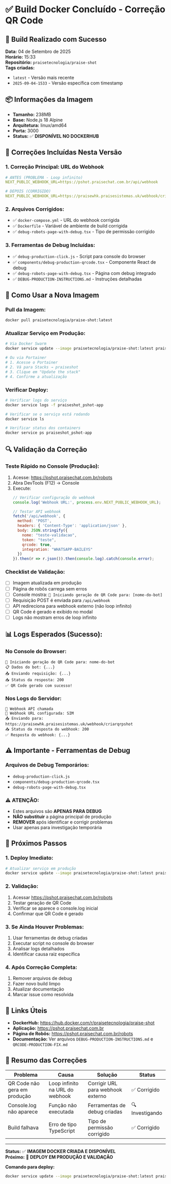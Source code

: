 # ✅ Build Docker Concluído - Correção QR Code

## 🎯 **Build Realizado com Sucesso**

**Data:** 04 de Setembro de 2025  
**Horário:** 15:33  
**Repositório:** `praisetecnologia/praise-shot`  
**Tags criadas:**
- `latest` - Versão mais recente
- `2025-09-04-1533` - Versão específica com timestamp

## 📦 **Informações da Imagem**

- **Tamanho:** 238MB
- **Base:** Node.js 18 Alpine
- **Arquitetura:** linux/amd64
- **Porta:** 3000
- **Status:** ✅ **DISPONÍVEL NO DOCKERHUB**

## 🔧 **Correções Incluídas Nesta Versão**

### **1. Correção Principal: URL do Webhook**
```yaml
# ANTES (PROBLEMA - Loop infinito)
NEXT_PUBLIC_WEBHOOK_URL=https://pshot.praisechat.com.br/api/webhook

# DEPOIS (CORRIGIDO)
NEXT_PUBLIC_WEBHOOK_URL=https://praisewhk.praisesistemas.uk/webhook/criarqrpshot
```

### **2. Arquivos Corrigidos:**
- ✅ `docker-compose.yml` - URL do webhook corrigida
- ✅ `Dockerfile` - Variável de ambiente de build corrigida
- ✅ `debug-robots-page-with-debug.tsx` - Tipo de permissão corrigido

### **3. Ferramentas de Debug Incluídas:**
- ✅ `debug-production-click.js` - Script para console do browser
- ✅ `components/debug-production-qrcode.tsx` - Componente React de debug
- ✅ `debug-robots-page-with-debug.tsx` - Página com debug integrado
- ✅ `DEBUG-PRODUCTION-INSTRUCTIONS.md` - Instruções detalhadas

## 🚀 **Como Usar a Nova Imagem**

### **Pull da Imagem:**
```bash
docker pull praisetecnologia/praise-shot:latest
```

### **Atualizar Serviço em Produção:**
```bash
# Via Docker Swarm
docker service update --image praisetecnologia/praise-shot:latest praiseshot_pshot-app

# Ou via Portainer
# 1. Acesse o Portainer
# 2. Vá para Stacks → praiseshot
# 3. Clique em "Update the stack"
# 4. Confirme a atualização
```

### **Verificar Deploy:**
```bash
# Verificar logs do serviço
docker service logs -f praiseshot_pshot-app

# Verificar se o serviço está rodando
docker service ls

# Verificar status dos containers
docker service ps praiseshot_pshot-app
```

## 🔍 **Validação da Correção**

### **Teste Rápido no Console (Produção):**
1. Acesse: https://pshot.praisechat.com.br/robots
2. Abra DevTools (F12) → Console
3. Execute:
   ```javascript
   // Verificar configuração do webhook
   console.log('Webhook URL:', process.env.NEXT_PUBLIC_WEBHOOK_URL);
   
   // Testar API webhook
   fetch('/api/webhook', {
     method: 'POST',
     headers: { 'Content-Type': 'application/json' },
     body: JSON.stringify({
       nome: "teste-validacao",
       token: "teste",
       qrcode: true,
       integration: "WHATSAPP-BAILEYS"
     })
   }).then(r => r.json()).then(console.log).catch(console.error);
   ```

### **Checklist de Validação:**
- [ ] Imagem atualizada em produção
- [ ] Página de robôs carrega sem erros
- [ ] Console mostra: `🚀 Iniciando geração de QR Code para: [nome-do-bot]`
- [ ] Requisição POST é enviada para `/api/webhook`
- [ ] API redireciona para webhook externo (não loop infinito)
- [ ] QR Code é gerado e exibido no modal
- [ ] Logs não mostram erros de loop infinito

## 📊 **Logs Esperados (Sucesso):**

### **No Console do Browser:**
```
🚀 Iniciando geração de QR Code para: nome-do-bot
📋 Dados do bot: {...}
📤 Enviando requisição: {...}
📥 Status da resposta: 200
✅ QR Code gerado com sucesso!
```

### **Nos Logs do Servidor:**
```
🚀 Webhook API chamada
🔗 Webhook URL configurada: SIM
📤 Enviando para: https://praisewhk.praisesistemas.uk/webhook/criarqrpshot
📥 Status da resposta do webhook: 200
✅ Resposta do webhook: {...}
```

## ⚠️ **Importante - Ferramentas de Debug**

### **Arquivos de Debug Temporários:**
- `debug-production-click.js`
- `components/debug-production-qrcode.tsx`
- `debug-robots-page-with-debug.tsx`

### **⚠️ ATENÇÃO:**
- Estes arquivos são **APENAS PARA DEBUG**
- **NÃO substituir** a página principal de produção
- **REMOVER** após identificar e corrigir problemas
- Usar apenas para investigação temporária

## 🎯 **Próximos Passos**

### **1. Deploy Imediato:**
```bash
# Atualizar serviço em produção
docker service update --image praisetecnologia/praise-shot:latest praiseshot_pshot-app
```

### **2. Validação:**
1. Acessar https://pshot.praisechat.com.br/robots
2. Testar geração de QR Code
3. Verificar se aparece o console.log inicial
4. Confirmar que QR Code é gerado

### **3. Se Ainda Houver Problemas:**
1. Usar ferramentas de debug criadas
2. Executar script no console do browser
3. Analisar logs detalhados
4. Identificar causa raiz específica

### **4. Após Correção Completa:**
1. Remover arquivos de debug
2. Fazer novo build limpo
3. Atualizar documentação
4. Marcar issue como resolvida

## 🔗 **Links Úteis**

- **DockerHub:** https://hub.docker.com/r/praisetecnologia/praise-shot
- **Aplicação:** https://pshot.praisechat.com.br
- **Página de Robôs:** https://pshot.praisechat.com.br/robots
- **Documentação:** Ver arquivos `DEBUG-PRODUCTION-INSTRUCTIONS.md` e `QRCODE-PRODUCTION-FIX.md`

## 📝 **Resumo das Correções**

| Problema | Causa | Solução | Status |
|----------|-------|---------|--------|
| QR Code não gera em produção | Loop infinito na URL do webhook | Corrigir URL para webhook externo | ✅ Corrigido |
| Console.log não aparece | Função não executada | Ferramentas de debug criadas | 🔍 Investigando |
| Build falhava | Erro de tipo TypeScript | Tipo de permissão corrigido | ✅ Corrigido |

---

**Status:** ✅ **IMAGEM DOCKER CRIADA E DISPONÍVEL**  
**Próximo:** 🚀 **DEPLOY EM PRODUÇÃO E VALIDAÇÃO**

**Comando para deploy:**
```bash
docker service update --image praisetecnologia/praise-shot:latest praiseshot_pshot-app
```